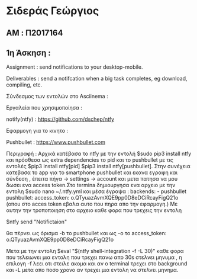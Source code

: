 # Σιδεράς Γεώργιος

## AM : Π2017164

## 1η Άσκηση : 

Assignment : send notifications to your desktop-mobile.

Deliverables : send a notifcation when a big task completes, eg download, compiling, etc.  

Σύνδεσμος των εντολών στο Asciinema : 

Εργαλεία που χρησιμοποίησα :

notify(ntfy) : https://github.com/dschep/ntfy

Εφαρμογη για το κινητο : 

Pushbullet : https://www.pushbullet.com

Περιγραφή : Αρχικά κατέβασα το ntfy με την εντολή
$sudo pip3 install ntfy 
και πρόσθεσα ως extra dependencies το pid και το pushbullet με τις εντολές 
$pip3 install ntfy[pid] 
$pip3 install ntfy[pushbullet].
Στην συνέχεια κατεβασα το app για το smartphone pushbullet και εκανα εγραφη και σύνδεση , έπειτα πήγα -> settings -> account και μετα πατησα να μου δωσει ενα access token.Στο termina δημιουργησα ενα αρχειο με την εντολη 
$sudo nano ~/.ntfy.yml
και μέσα έγραψα : 
backends:
    - pushbullet
pushbullet:
    access_token: o.QTyuazAvmXQE9pp0D8eDCiRcayFigQ21ο
(οπου στο acces token εβαλα αυτο που πηρα απο την εφαρμογη.)
Με αυτην την τροποποιηση στο αρχειο καθε φορα που τρεχεις την εντολη 

$ntfy send "Notifictaion" 

θα πέρνει ως όρισμα -b το pushbullet και ως -o το access_token: o.QTyuazAvmXQE9pp0D8eDCiRcayFigQ21ο

Μετα με την εντολη $eval "$(ntfy shell-integration -f -L 30)" καθε φορα που τελειωνει μια εντολη που τρεχει πανω απο 30s στελνει μηνυμα , η επιλογη -f λεει οτι στειλε ακομα και αν ο terminal τρεχει στο background και -L μετα απο ποσο χρονο αν τρεχει μια εντολη να στελνει μηνημα.




